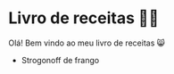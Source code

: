 # Livro de receitas :man_cook:

Olá! Bem vindo ao meu livro de receitas :smile_cat:

- Strogonoff de frango

